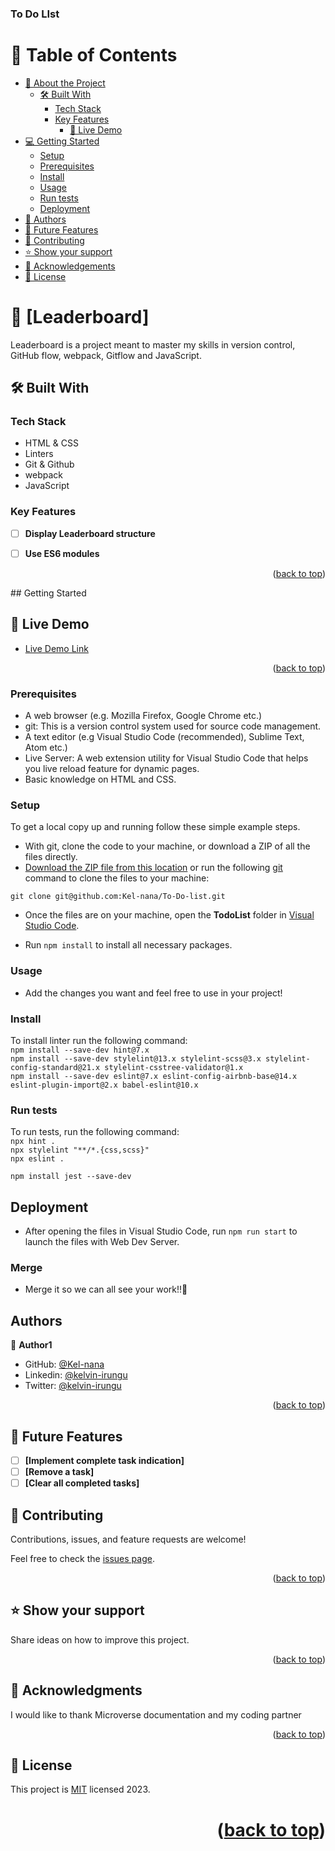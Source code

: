 <a name="readme-top"></a>

  <h3><b>To Do LIst </b></h3>

</div>

<!-- TABLE OF CONTENTS -->

# 📗 Table of Contents

- [📖 About the Project](#about-project)
  - [🛠 Built With](#built-with)
    - [Tech Stack](#tech-stack)
    - [Key Features](#key-features)
      - [🚀 Live Demo](#live-demo)
- [💻 Getting Started](#getting-started)
  - [Setup](#setup)
  - [Prerequisites](#prerequisites)
  - [Install](#install)
  - [Usage](#usage)
  - [Run tests](#run-tests)
  - [Deployment](#triangular_flag_on_post-deployment)
- [👥 Authors](#authors)
- [🔭 Future Features](#future-features)
- [🤝 Contributing](#contributing)
- [⭐️ Show your support](#support)
- [🙏 Acknowledgements](#acknowledgements)
- [📝 License](#license)
<!-- PROJECT DESCRIPTION -->

# 📖 [Leaderboard]

<a name="about-project"></a>

Leaderboard is a project meant to master my skills in version control, GitHub flow, webpack, Gitflow and JavaScript.

## 🛠 Built With <a name="built-with"></a>

### Tech Stack <a name="tech-stack"></a>

- HTML & CSS
- Linters
- Git & Github
- webpack
- JavaScript

<!-- Features -->

### Key Features <a name="key-features"></a>

- [ ] **Display Leaderboard structure**
- [ ] **Use ES6 modules**


<p align="right">(<a href="#readme-top">back to top</a>)</p>
## Getting Started
<!-- LIVE DEMO -->

## 🚀 Live Demo <a name="live-demo"></a>

- [Live Demo Link](https://kel-nana.github.io/Leaderboard/dist/)

<p align="right">(<a href="#readme-top">back to top</a>)</p>

### Prerequisites

- A web browser (e.g. Mozilla Firefox, Google Chrome etc.)
- git: This is a version control system used for source code management.
- A text editor (e.g Visual Studio Code (recommended), Sublime Text, Atom etc.)
- Live Server: A web extension utility for Visual Studio Code that helps you live reload feature for dynamic pages.
- Basic knowledge on HTML and CSS.

### Setup

To get a local copy up and running follow these simple example steps.

- With git, clone the code to your machine, or download a ZIP of all the files directly.
- [Download the ZIP file from this location](https://github.com/Kel-nana/Leaderboard/archive/refs/heads/leaderscore-structure.zip) or run the following [git](https://git-scm.com/) command to clone the files to your machine:

```
git clone git@github.com:Kel-nana/To-Do-list.git
```

- Once the files are on your machine, open the **TodoList** folder in [Visual Studio Code](https://code.visualstudio.com/download).

- Run `npm install` to install all necessary packages.

### Usage

- Add the changes you want and feel free to use in your project!

### Install

To install linter run the following command:
<br>
`npm install --save-dev hint@7.x `<br>
`npm install --save-dev stylelint@13.x stylelint-scss@3.x stylelint-config-standard@21.x stylelint-csstree-validator@1.x`<br>
`npm install --save-dev eslint@7.x eslint-config-airbnb-base@14.x eslint-plugin-import@2.x babel-eslint@10.x`

### Run tests

To run tests, run the following command:
<br>
`npx hint .`<br>
`npx stylelint "**/*.{css,scss}"`<br>
`npx eslint .`

`npm install jest --save-dev`

## Deployment

- After opening the files in Visual Studio Code, run `npm run start` to launch the files with Web Dev Server.

### Merge

- Merge it so we can all see your work!!🤝

## Authors

👤 **Author1**

- GitHub: [@Kel-nana](https://github.com/Kel-nana)
- Linkedin: [@kelvin-irungu](https://www.linkedin.com/in/kelvin-irungu-838923249/)
- Twitter: [@kelvin-irungu](https://twitter.com/home)

<p align="right">(<a href="#readme-top">back to top</a>)</p>

<!-- FUTURE FEATURES -->

## 🔭 Future Features <a name="future-features"></a>

- [ ] **[Implement complete task indication]**
- [ ] **[Remove a task]**
- [ ] **[Clear all completed tasks]**
<!-- CONTRIBUTING -->

## 🤝 Contributing <a name="contributing"></a>

Contributions, issues, and feature requests are welcome!

Feel free to check the [issues page](https://github.com/Kel-nana/Purple-Coders---HTML-CSS-JavaScript-capstone-project/issues).

<p align="right">(<a href="#readme-top">back to top</a>)</p>

<!-- SUPPORT -->

## ⭐️ Show your support <a name="support"></a>

Share ideas on how to improve this project.

<p align="right">(<a href="#readme-top">back to top</a>)</p>

<!-- ACKNOWLEDGEMENTS -->

## 🙏 Acknowledgments <a name="acknowledgements"></a>

I would like to thank Microverse documentation and my coding partner

<p align="right">

<p align="right">(<a href="#readme-top">back to top</a>)</p>

<!-- LICENSE -->

## 📝 License <a name="license"></a>

This project is [MIT](https://github.com/Kel-nana/Leaderboard/blob/development/LICENSE) licensed 2023.

# <p align="right">(<a href="#readme-top">back to top</a>)</p>
